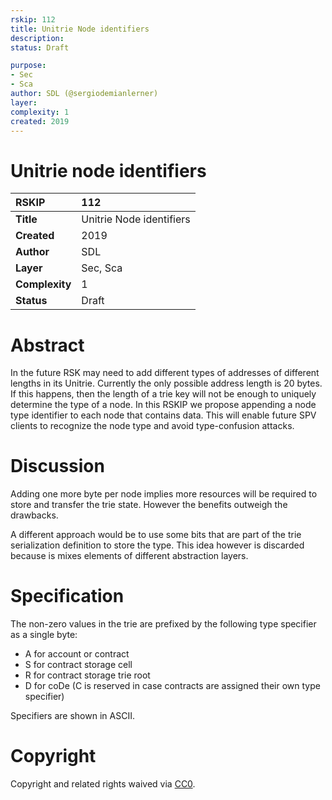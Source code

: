 ```yaml
---
rskip: 112
title: Unitrie Node identifiers
description: 
status: Draft

purpose: 
- Sec
- Sca
author: SDL (@sergiodemianlerner)
layer: 
complexity: 1
created: 2019
---
```

#  Unitrie node identifiers

| RSKIP          | 112                      |
| :------------- | :----------------------- |
| **Title**      | Unitrie Node identifiers |
| **Created**    | 2019                     |
| **Author**     | SDL                      |
| **Layer**      | Sec, Sca                 |
| **Complexity** | 1                        |
| **Status**     | Draft                    |

# Abstract

In the future RSK may need to add different types of addresses of different lengths in its Unitrie. Currently the only possible address length is 20 bytes. If this happens, then the length of a trie key will not be enough to uniquely determine the type of a node. In this RSKIP we propose appending a node type identifier to each node that contains data. This will enable future SPV clients to recognize the node type and avoid type-confusion attacks.

# Discussion

Adding one more byte per node implies more resources will be required to store and transfer the trie state. However the benefits outweigh the drawbacks.

 A different approach would be to use some bits that are part of the trie serialization definition to store the type. This idea however is discarded because is mixes elements of different abstraction layers.

# Specification

The non-zero values in the trie are prefixed by the following type specifier as a single byte:

- A for account or contract
- S for contract storage cell
- R for contract storage trie root
- D for coDe (C is reserved in case contracts are assigned their own type specifier)

Specifiers are shown in ASCII.

# **Copyright**

Copyright and related rights waived via [CC0](https://creativecommons.org/publicdomain/zero/1.0/).



```

```
